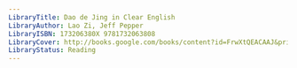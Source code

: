 ```yaml
---
LibraryTitle: Dao de Jing in Clear English
LibraryAuthor: Lao Zi, Jeff Pepper
LibraryISBN: 173206380X 9781732063808
LibraryCover: http://books.google.com/books/content?id=FrwXtQEACAAJ&printsec=frontcover&img=1&zoom=1&source=gbs_api
LibraryStatus: Reading
---
```

